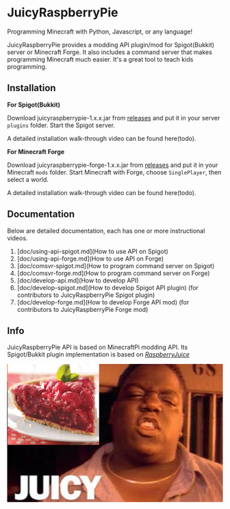 # JuicyRaspberryPie
Programming Minecraft with Python, Javascript, or any language!

JuicyRaspberryPie provides a modding API plugin/mod for Spigot(Bukkit) server or Minecraft Forge.  It also includes a command server that makes programming Minecraft much easier.  It's a great tool to teach kids programming.

## Installation

**For Spigot(Bukkit)**

Download juicyraspberrypie-1.x.x.jar from [releases](https://github.com/wensheng/JuicyRaspberryPie/releases) and put it in your server `plugins` folder.  Start the Spigot server.  

A detailed installation walk-through video can be found here(todo).

**For Minecraft Forge**

Download juicyraspberrypie-forge-1.x.x.jar from [releases](https://github.com/wensheng/JuicyRaspberryPie/releases) and put it in your Minecraft `mods` folder.  Start Minecraft with Forge, choose `SinglePlayer`, then select a world.

A detailed installation walk-through video can be found here(todo).

## Documentation

Below are detailed documentation, each has one or more instructional videos.

1. [doc/using-api-spigot.md](How to use API on Spigot)
1. [doc/using-api-forge.md](How to use API on Forge)
1. [doc/comsvr-spigot.md](How to program command server on Spigot)
1. [doc/comsvr-forge.md](How to program command server on Forge)
1. [doc/develop-api.md](How to develop API)
1. [doc/develop-spigot.md](How to develop Spigot API plugin) (for contributors to JuicyRaspberryPie Spigot plugin)
1. [doc/develop-forge.md](How to develop Forge API mod) (for contributors to JuicyRaspberryPie Forge mod)

## Info

JuicyRaspberryPie API is based on MinecraftPi modding API.  Its Spigot/Bukkit plugin implementation is based on [*RaspberryJuice*](https://github.com/zhuowei/RaspberryJuice)

![juicy](misc/images/juicy.png)
